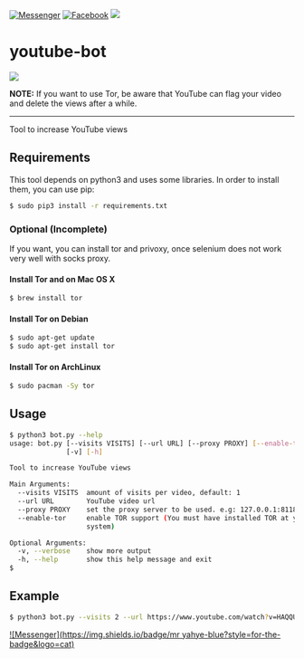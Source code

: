 [![Messenger](https://img.shields.io/badge/telegram-blue?style=for-the-badge&logo=telegram)](https://t.me/fikrado_hacker)
[![Facebook](https://img.shields.io/badge/facebook-black?style=for-the-badge&logo=Facebook)](https://facebook.com/fikrado4048063)
<img hight="100" src="https://edube.org/uploads/media/default/0001/01/f9650614a78d8e6dd04216c700704a22e9c30ff7.png">
# youtube-bot
<img hight="100" src="https://eteknix-eteknixltd.netdna-ssl.com/wp-content/uploads/2019/06/2-61-880x606.jpg" >

**NOTE:** If you want to use Tor, be aware that YouTube can flag your video and delete the views after a while.

---

Tool to increase YouTube views

## Requirements

This tool depends on python3 and uses some libraries. In order to install them, you can use pip:

```sh
$ sudo pip3 install -r requirements.txt
```

### Optional (Incomplete)

If you want, you can install tor and privoxy, once selenium does not work very well with socks proxy.

#### Install Tor and on Mac OS X

```sh
$ brew install tor
```

#### Install Tor on Debian

```sh
$ sudo apt-get update
$ sudo apt-get install tor
```

#### Install Tor on ArchLinux

```sh
$ sudo pacman -Sy tor
```

## Usage
```sh
$ python3 bot.py --help
usage: bot.py [--visits VISITS] [--url URL] [--proxy PROXY] [--enable-tor]
              [-v] [-h]

Tool to increase YouTube views

Main Arguments:
  --visits VISITS  amount of visits per video, default: 1
  --url URL        YouTube video url
  --proxy PROXY    set the proxy server to be used. e.g: 127.0.0.1:8118
  --enable-tor     enable TOR support (You must have installed TOR at your
                   system)

Optional Arguments:
  -v, --verbose    show more output
  -h, --help       show this help message and exit
$
```

## Example
```sh
$ python3 bot.py --visits 2 --url https://www.youtube.com/watch?v=HAQQUDbuudY --verbose
```
[![Messenger](https://img.shields.io/badge/mr yahye-blue?style=for-the-badge&logo=cat)](https://t.me/fikrado_hacker)

